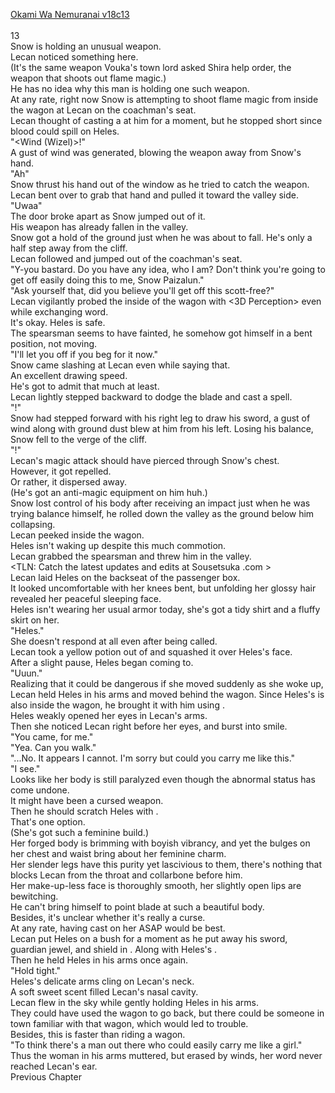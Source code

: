 [Okami Wa Nemuranai v18c13](https://www.sousetsuka.com/2020/04/okami-wa-nemuranai-1813.html)
<br/><br/>
13<br/>
Snow is holding an unusual weapon.<br/>
Lecan noticed something here.<br/>
(It's the same weapon Vouka's town lord asked Shira help order, the weapon that shoots out flame magic.)<br/>
He has no idea why this man is holding one such weapon.<br/>
At any rate, right now Snow is attempting to shoot flame magic from inside the wagon at Lecan on the coachman's seat.<br/>
Lecan thought of casting a <Flame Spear> at him for a moment, but he stopped short since blood could spill on Heles.<br/>
"<Wind (Wizel)>!"<br/>
A gust of wind was generated, blowing the weapon away from Snow's hand.<br/>
"Ah"<br/>
Snow thrust his hand out of the window as he tried to catch the weapon.<br/>
Lecan bent over to grab that hand and pulled it toward the valley side.<br/>
"Uwaa"<br/>
The door broke apart as Snow jumped out of it.<br/>
His weapon has already fallen in the valley.<br/>
Snow got a hold of the ground just when he was about to fall. He's only a half step away from the cliff.<br/>
Lecan followed and jumped out of the coachman's seat.<br/>
"Y-you bastard. Do you have any idea, who I am? Don't think you're going to get off easily doing this to me, Snow Paizalun."<br/>
"Ask yourself that, did you believe you'll get off this scott-free?"<br/>
Lecan vigilantly probed the inside of the wagon with <3D Perception> even while exchanging word.<br/>
It's okay. Heles is safe.<br/>
The spearsman seems to have fainted, he somehow got himself in a bent position, not moving.<br/>
"I'll let you off if you beg for it now."<br/>
Snow came slashing at Lecan even while saying that.<br/>
An excellent drawing speed.<br/>
He's got to admit that much at least.<br/>
Lecan lightly stepped backward to dodge the blade and cast a spell.<br/>
"<Wind>!"<br/>
Snow had stepped forward with his right leg to draw his sword, a gust of wind along with ground dust blew at him from his left. Losing his balance, Snow fell to the verge of the cliff.<br/>
"<Flame Spear>!"<br/>
Lecan's magic attack should have pierced through Snow's chest.<br/>
However, it got repelled.<br/>
Or rather, it dispersed away.<br/>
(He's got an anti-magic equipment on him huh.)<br/>
Snow lost control of his body after receiving an impact just when he was trying balance himself, he rolled down the valley as the ground below him collapsing.<br/>
Lecan peeked inside the wagon.<br/>
Heles isn't waking up despite this much commotion.<br/>
Lecan grabbed the spearsman and threw him in the valley.<br/>
<TLN: Catch the latest updates and edits at Sousetsuka .com ><br/>
Lecan laid Heles on the backseat of the passenger box.<br/>
It looked uncomfortable with her knees bent, but unfolding her glossy hair revealed her peaceful sleeping face.<br/>
Heles isn't wearing her usual armor today, she's got a tidy shirt and a fluffy skirt on her.<br/>
"Heles."<br/>
She doesn't respond at all even after being called.<br/>
Lecan took a yellow potion out of <Storage> and squashed it over Heles's face.<br/>
After a slight pause, Heles began coming to.<br/>
"Uuun."<br/>
Realizing that it could be dangerous if she moved suddenly as she woke up, Lecan held Heles in his arms and moved behind the wagon. Since Heles's <Box> is also inside the wagon, he brought it with him using <Float>.<br/>
Heles weakly opened her eyes in Lecan's arms.<br/>
Then she noticed Lecan right before her eyes, and burst into smile.<br/>
"You came, for me."<br/>
"Yea. Can you walk."<br/>
"...No. It appears I cannot. I'm sorry but could you carry me like this."<br/>
"I see."<br/>
Looks like her body is still paralyzed even though the abnormal status has come undone.<br/>
It might have been a cursed weapon.<br/>
Then he should scratch Heles with <Dagger of Harut>.<br/>
That's one option.<br/>
(She's got such a feminine build.)<br/>
Her forged body is brimming with boyish vibrancy, and yet the bulges on her chest and waist bring about her feminine charm.<br/>
Her slender legs have this purity yet lascivious to them, there's nothing that blocks Lecan from the throat and collarbone before him.<br/>
Her make-up-less face is thoroughly smooth, her slightly open lips are bewitching.<br/>
He can't bring himself to point blade at such a beautiful body.<br/>
Besides, it's unclear whether it's really a curse.<br/>
At any rate, having <Purification> cast on her ASAP would be best.<br/>
Lecan put Heles on a bush for a moment as he put away his sword, guardian jewel, and shield in <Storage>. Along with Heles's <Box>.<br/>
Then he held Heles in his arms once again.<br/>
"Hold tight."<br/>
Heles's delicate arms cling on Lecan's neck.<br/>
A soft sweet scent filled Lecan's nasal cavity.<br/>
Lecan flew in the sky while gently holding Heles in his arms.<br/>
They could have used the wagon to go back, but there could be someone in town familiar with that wagon, which would led to trouble.<br/>
Besides, this is faster than riding a wagon.<br/>
"To think there's a man out there who could easily carry me like a girl."<br/>
Thus the woman in his arms muttered, but erased by winds, her word never reached Lecan's ear.<br/>
Previous Chapter<br/>
